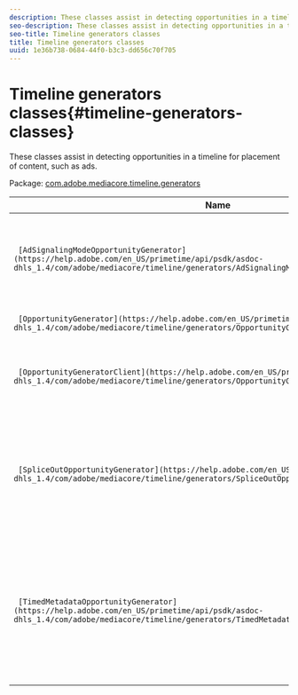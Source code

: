 ```yaml
---
description: These classes assist in detecting opportunities in a timeline for placement of content, such as ads.
seo-description: These classes assist in detecting opportunities in a timeline for placement of content, such as ads.
seo-title: Timeline generators classes
title: Timeline generators classes
uuid: 1e36b738-0684-44f0-b3c3-dd656c70f705
---
```


# Timeline generators classes{#timeline-generators-classes}

These classes assist in detecting opportunities in a timeline for placement of content, such as ads.

 Package: [com.adobe.mediacore.timeline.generators](https://help.adobe.com/en_US/primetime/api/psdk/asdoc-dhls_1.4/com/adobe/mediacore/timeline/generators/package-detail.html) 

|  Name  | Description  |
|---|---|
| ` [AdSignalingModeOpportunityGenerator](https://help.adobe.com/en_US/primetime/api/psdk/asdoc-dhls_1.4/com/adobe/mediacore/timeline/generators/AdSignalingModeOpportunityGenerator.html)`  | Class which creates an initial opportunity for the specified advertising signaling mode.  |
| ` [OpportunityGenerator](https://help.adobe.com/en_US/primetime/api/psdk/asdoc-dhls_1.4/com/adobe/mediacore/timeline/generators/OpportunityGenerator.html)`  | Base class for all opportunity generators.  |
|  ` [OpportunityGeneratorClient](https://help.adobe.com/en_US/primetime/api/psdk/asdoc-dhls_1.4/com/adobe/mediacore/timeline/generators/OpportunityGeneratorClient.html)`  | Interface used by opportunity generators to communicate with TVSDK components.  |
| ` [SpliceOutOpportunityGenerator](https://help.adobe.com/en_US/primetime/api/psdk/asdoc-dhls_1.4/com/adobe/mediacore/timeline/generators/SpliceOutOpportunityGenerator.html)`  | Class which monitors the playback timeline and detects ad placement opportunities inserted into the manifest as SpliceOut comments.  |
| ` [TimedMetadataOpportunityGenerator](https://help.adobe.com/en_US/primetime/api/psdk/asdoc-dhls_1.4/com/adobe/mediacore/timeline/generators/TimedMetadataOpportunityGenerator.html)`  | Default implementation of an opportunity generator which is using timed metadata information to detect and generate advertisement opportunities.  |

